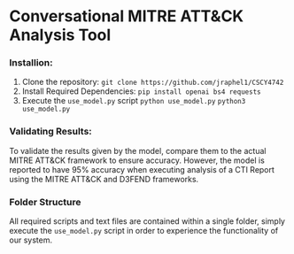 # Conversational MITRE ATT&CK Analysis Tool
### Installion:
1. Clone the repository:
   `git clone https://github.com/jraphel1/CSCY4742`
2. Install Required Dependencies:
  `pip install openai bs4 requests`
3. Execute the `use_model.py` script
  `python use_model.py`
  `python3 use_model.py`
### Validating Results:
To validate the results given by the model, compare them to the actual MITRE ATT&CK framework to ensure accuracy.  However, the model is reported to have 95% accuracy when executing analysis of a CTI Report using the MITRE ATT&CK and D3FEND frameworks.

### Folder Structure
All required scripts and text files are contained within a single folder, simply execute the `use_model.py` script in order to experience the functionality of our system.
